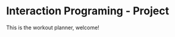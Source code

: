 Interaction Programing - Project
=================================================
This is the workout planner, welcome!

